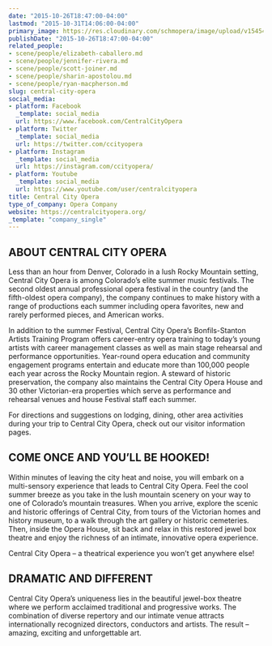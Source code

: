 ```yaml
---
date: "2015-10-26T18:47:00-04:00"
lastmod: "2015-10-31T14:06:00-04:00"
primary_image: https://res.cloudinary.com/schmopera/image/upload/v1545409169/media/webhook-uploads/1446314787849/Logo---CCO.jpg.jpg
publishDate: "2015-10-26T18:47:00-04:00"
related_people:
- scene/people/elizabeth-caballero.md
- scene/people/jennifer-rivera.md
- scene/people/scott-joiner.md
- scene/people/sharin-apostolou.md
- scene/people/ryan-macpherson.md
slug: central-city-opera
social_media:
- platform: Facebook
  _template: social_media
  url: https://www.facebook.com/CentralCityOpera
- platform: Twitter
  _template: social_media
  url: https://twitter.com/ccityopera
- platform: Instagram
  _template: social_media
  url: https://instagram.com/ccityopera/
- platform: Youtube
  _template: social_media
  url: https://www.youtube.com/user/centralcityopera
title: Central City Opera
type_of_company: Opera Company
website: https://centralcityopera.org/
_template: "company_single"
---
```


## ABOUT CENTRAL CITY OPERA

Less than an hour from Denver, Colorado in a lush Rocky Mountain setting, Central City Opera is among Colorado’s elite summer music festivals. The second oldest annual professional opera festival in the country (and the fifth-oldest opera company), the company continues to make history with a range of productions each summer including opera favorites, new and rarely performed pieces, and American works.

In addition to the summer Festival, Central City Opera’s Bonfils-Stanton Artists Training Program offers career-entry opera training to today’s young artists with career management classes as well as main stage rehearsal and performance opportunities. Year-round opera education and community engagement programs entertain and educate more than 100,000 people each year across the Rocky Mountain region. A steward of historic preservation, the company also maintains the Central City Opera House and 30 other Victorian-era properties which serve as performance and rehearsal venues and house Festival staff each summer.

For directions and suggestions on lodging, dining, other area activities during your trip to Central City Opera, check out our visitor information pages.

## COME ONCE AND YOU’LL BE HOOKED!

Within minutes of leaving the city heat and noise, you will embark on a multi-sensory experience that leads to Central City Opera. Feel the cool summer breeze as you take in the lush mountain scenery on your way to one of Colorado’s mountain treasures. When you arrive, explore the scenic and historic offerings of Central City, from tours of the Victorian homes and history museum, to a walk through the art gallery or historic cemeteries. Then, inside the Opera House, sit back and relax in this restored jewel box theatre and enjoy the richness of an intimate, innovative opera experience.

Central City Opera – a theatrical experience you won’t get anywhere else!

## DRAMATIC AND DIFFERENT

Central City Opera’s uniqueness lies in the beautiful jewel-box theatre where we perform acclaimed traditional and progressive works. The combination of diverse repertory and our intimate venue attracts internationally recognized directors, conductors and artists. The result – amazing, exciting and unforgettable art.
